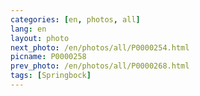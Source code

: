 ```yaml
---
categories: [en, photos, all]
lang: en
layout: photo
next_photo: /en/photos/all/P0000254.html
picname: P0000258
prev_photo: /en/photos/all/P0000268.html
tags: [Springbock]
---
```

